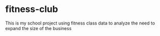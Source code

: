 # fitness-club
This is my school project using fitness class data to analyze the need to expand the size of the business
